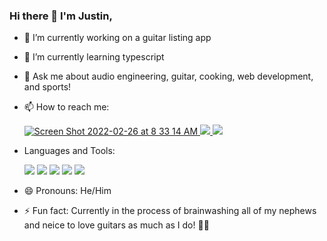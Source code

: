 ### Hi there 👋 I'm Justin,

- 🔭 I’m currently working on a guitar listing app
- 🌱 I’m currently learning typescript
- 💬 Ask me about audio engineering, guitar, cooking, web development, and sports!
- 📫 How to reach me:

  <a href='https://linkedin.com/in/justinpeisker' target='_blank'> <img alt="Screen Shot 2022-02-26 at 8 33 14 AM" src="https://img.shields.io/badge/LinkedIn-0077B5?style=for-the-badge&logo=linkedin&logoColor=white"> </a> <a href= 'https://www.instagram.com/justinpeisker/' target='_blank'> <img src= 'https://img.shields.io/badge/Instagram-E4405F?style=for-the-badge&logo=instagram&logoColor=white' /> </a> <a href= 'https://twitter.com/justinpeisker' target='_blank'> <img src= 'https://img.shields.io/badge/Twitter-1DA1F2?style=for-the-badge&logo=twitter&logoColor=white' /> </a>

- Languages and Tools:

  <img src= 'https://img.shields.io/badge/Slack-4A154B?style=for-the-badge&logo=slack&logoColor=white' />  <img src= 'https://img.shields.io/badge/Zoom-2D8CFF?style=for-the-badge&logo=zoom&logoColor=white' /> <img src= 'https://img.shields.io/badge/JavaScript-F7DF1E?style=for-the-badge&logo=javascript&logoColor=black' /> <img src= 'https://img.shields.io/badge/Node.js-43853D?style=for-the-badge&logo=node.js&logoColor=white' /> <img src= 'https://img.shields.io/badge/React-20232A?style=for-the-badge&logo=react&logoColor=61DAFB' />
  

   
- 😄 Pronouns: He/Him
- ⚡ Fun fact: Currently in the process of brainwashing all of my nephews and neice to love guitars as much as I do! 🤘🎸

<!--
**justinpeisker/justinpeisker** is a ✨ _special_ ✨ repository because its `README.md` (this file) appears on your GitHub profile.

Here are some ideas to get you started:


-->

